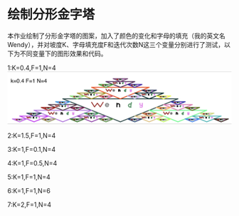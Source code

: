 绘制分形金字塔
================

本作业绘制了分形金字塔的图案，加入了颜色的变化和字母的填充（我的英文名Wendy），并对坡度K、字母填充度F和迭代次数N这三个变量分别进行了测试，以下为不同变量下的图形效果和代码。



1:K=0.4,F=1,N=4
![](https://github.com/wendy1997ss/Wendy-s-Pyramid/blob/master/1.png)


2:K=1.5,F=1,N=4

3:K=1,F=0.1,N=4

4:K=1,F=0.5,N=4

5:K=1,F=1,N=4

6:K=1,F=1,N=6

7:K=2,F=1,N=4



